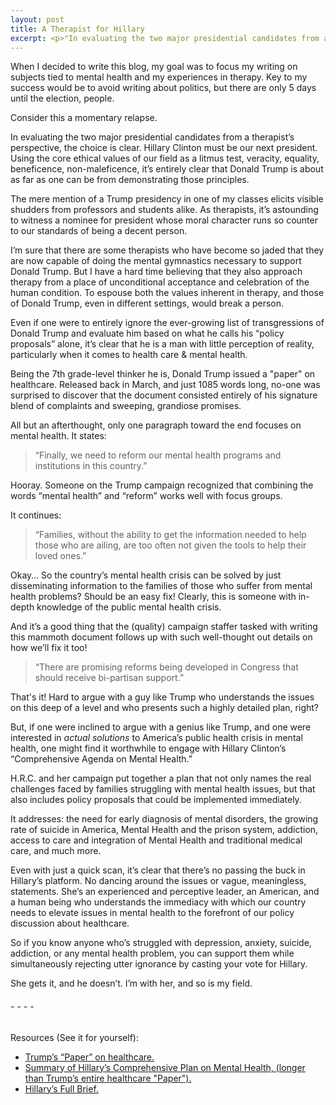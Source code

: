 ```yaml
---
layout: post
title: A Therapist for Hillary
excerpt: <p>"In evaluating the two major presidential candidates from a therapist’s perspective, the choice is clear. Hillary Clinton must be our next president."</p>
---
```


When I decided to write this blog, my goal was to focus my writing on subjects tied to mental health and my experiences in therapy. Key to my success would be to avoid writing about politics, but there are only 5 days until the election, people.

Consider this a momentary relapse.

In evaluating the two major presidential candidates from a therapist’s perspective, the choice is clear. Hillary Clinton must be our next president. Using the core ethical values of our field as a litmus test, veracity, equality, beneficence, non-maleficence, it’s entirely clear that Donald Trump is about as far as one can be from demonstrating those principles.

The mere mention of a Trump presidency in one of my classes elicits visible shudders from professors and students alike. As therapists, it’s astounding to witness a nominee for president whose moral character runs so counter to our standards of being a decent person.

I’m sure that there are some therapists who have become so jaded that they are now capable of doing the mental gymnastics necessary to support Donald Trump. But I have a hard time believing that they also approach therapy from a place of unconditional acceptance and celebration of the human condition. To espouse both the values inherent in therapy, and those of Donald Trump, even in different settings, would break a person.

Even if one were to entirely ignore the ever-growing list of transgressions of Donald Trump and evaluate him based on what he calls his “policy proposals” alone, it’s clear that he is a man with little perception of reality, particularly when it comes to health care & mental health.

Being the 7th grade-level thinker he is, Donald Trump issued a "paper" on healthcare. Released back in March, and just 1085 words long, no-one was surprised to discover that the document consisted entirely of his signature blend of complaints and sweeping, grandiose promises.

All but an afterthought, only one paragraph toward the end focuses on mental health. It states:

<blockquote>“Finally, we need to reform our mental health programs and institutions in this country.”</blockquote>

Hooray. Someone on the Trump campaign recognized that combining the words “mental health” and “reform” works well with focus groups.

It continues:
<blockquote>“Families, without the ability to get the information needed to help those who are ailing, are too often not given the tools to help their loved ones.”</blockquote>

Okay… So the country’s mental health crisis can be solved by just disseminating information to the families of those who suffer from mental health problems? Should be an easy fix! Clearly, this is someone with in-depth knowledge of the public mental health crisis.

And it’s a good thing that the (quality) campaign staffer tasked with writing this mammoth document follows up with such well-thought out details on how we’ll fix it too!

<blockquote>“There are promising reforms being developed in Congress that should receive bi-partisan support.”</blockquote>

That's it! Hard to argue with a guy like Trump who understands the issues on this deep of a level and who presents such a highly detailed plan, right?

But, if one were inclined to argue with a genius like Trump, and one were interested in <i>actual solutions</i> to America’s public health crisis in mental health, one might find it worthwhile to engage with Hillary Clinton’s “Comprehensive Agenda on Mental Health.”

H.R.C. and her campaign put together a plan that not only names the real challenges faced by families struggling with mental health issues, but that also includes policy proposals that could be implemented immediately.

It addresses: the need for early diagnosis of mental disorders, the growing rate of suicide in America, Mental Health and the prison system, addiction, access to care and integration of Mental Health and traditional medical care, and much more.

Even with just a quick scan, it’s clear that there’s no passing the buck in Hillary’s platform. No dancing around the issues or vague, meaningless, statements. She’s an experienced and perceptive leader, an American, and a human being who understands the immediacy with which our country needs to elevate issues in mental health to the forefront of our policy discussion about healthcare.

So if you know anyone who’s struggled with depression, anxiety, suicide, addiction, or any mental health problem, you can support them while simultaneously rejecting utter ignorance by casting your vote for Hillary.

She gets it, and he doesn’t. I’m with her, and so is my field.

<h6> - - - - </h6>

Resources (See it for yourself):

- <a href="https://assets.donaldjtrump.com/HCReformPaper.pdf" target="blank"> Trump’s “Paper” on healthcare.</a>
- <a href="https://www.hillaryclinton.com/issues/mental-health/" target="blank"> Summary of Hillary’s Comprehensive Plan on Mental Health, (longer than Trump’s entire healthcare "Paper").</a>
- <a href="https://www.hillaryclinton.com/briefing/factsheets/2016/08/29/hillary-clintons-comprehensive-agenda-on-mental-health/" target="blank"> Hillary’s Full Brief.</a>
